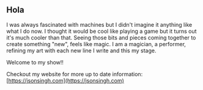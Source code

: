## Hola

I was always fascinated with machines but I didn't imagine it anything like what I do now. 
I thought it would be cool like playing a game but it turns out it's much cooler than that. Seeing those bits and pieces coming together to create something "new", feels like magic. 
I am a magician, a performer, refining my art with each new line I write and this my stage. 

Welcome to my show!!

Checkout my website for more up to date information: [https://jsonsingh.com](https://jsonsingh.com)
